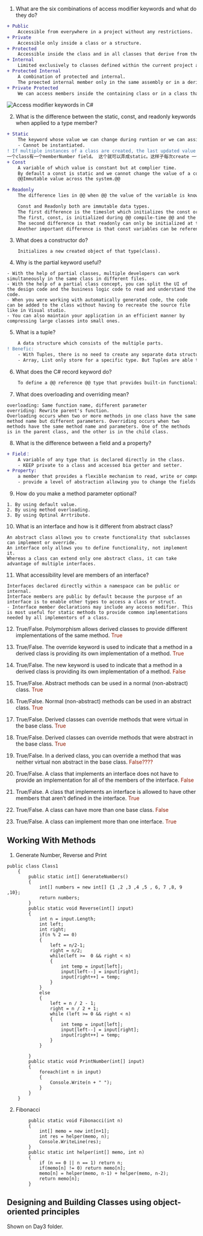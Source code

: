 1. What are the six combinations of access modifier keywords and what do they do? 

```diff
+ Public
    Accessible from everywhere in a project without any restrictions.
+ Private
    Accessible only inside a class or a structure.
+ Protected
    Accessible inside the class and in all classes that derive from the class.
+ Internal
    Limited exclusively to classes defined within the current project assembly
+ Protected Internal
    A combination of protected and internal.
    The proected internal member only in the same assembly or in a derived class in other assemblies.
+ Private Protected
    We can access members inside the containing class or in a class that derives from a containing class, but only in the same assembly(project).
```

![Access modifier keywords in C#](https://fatihbasol.com/wp-content/uploads/2021/09/access-modifiers.png)

2. What is the difference between the static, const, and readonly keywords when applied to
a type member?
```diff
+ Static
    The keyword whose value we can change during runtion or we can assign it at run time but only through the non-static constructor.
    - Cannot be instantiated.
! If multiple instances of a class are created, the last updated value of a static member will be available to all instances.
一个class有一个memberNumber field。 这个就可以弄成static。这样子每次create 一个class。 这个membernumber++。
+ Const
    A variable of which value is constant but at complier time.
    By default a const is static and we cannot change the value of a const variable throughout the entire program.
    @@Immutable value across the system.@@

+ Readonly
    The difference lies in @@ when @@ the value of the variable is known throughout the lifecycle of the application. For ReadOnly-> the latest value is know by the @@ runtion @@. For Const -> the value must be known by compile time.

    Const and Readonly both are immutable data types.
    The first difference is the timeslot which initializes the const or readonly variables. 
    The first, const, is initialized during @@ compile-time @@ and the latter, readonly, initialized is by the latest @@ run-time @@. 
    The second difference is that readonly can only be initialized at the class-level. 
    Another important difference is that const variables can be referenced through "ClassName.VariableName", while readonly can be referenced through "InstanceName.VariableName".
```
3. What does a constructor do?
```
    Initializes a new created object of that type(class).
```
4. Why is the partial keyword useful?
```
- With the help of partial classes, multiple developers can work simultaneously in the same class in different files.
- With the help of a partial class concept, you can split the UI of the design code and the business logic code to read and understand the code.
- When you were working with automatically generated code, the code can be added to the class without having to recreate the source file like in Visual studio.
- You can also maintain your application in an efficient manner by compressing large classes into small ones.
```
5. What is a tuple?
```diff
    A data structure which consists of the multiple parts.
! Benefic:
    - With Tuples, there is no need to create any separate data structure. In this case, you can use Tuple<T1,T2, T3..T8>.
    - Array, List only store for a specific type. But Tuples are able to store max(8) numbers. can be any type.

```
6. What does the C# record keyword do?
```diff
    To define a @@ reference @@ type that provides built-in functionality for encapsulationg data.
```
7. What does overloading and overriding mean?
```
overloading: Same function name, different parameter
overriding: Rewrite parent's function. 
Overloading occurs when two or more methods in one class have the same method name but different parameters. Overriding occurs when two methods have the same method name and parameters. One of the methods is in the parent class, and the other is in the child class.
```
8. What is the difference between a field and a property?
```diff
+ Field：
    A variable of any type that is declared directly in the class.
    - KEEP private to a class and accessed bia getter and setter.
+ Property:
    a member that provides a flexible mechanism to read, write or compute the value pf a private field. 
    - provide a level of abstraction allowing you to change the fields while not affecting the external way they are accessed by the things that use your class.
```

9. How do you make a method parameter optional?
```
1. By using default value.
2. By using method overloading.
3. By using Optinal Arrtribute.
```
10. What is an interface and how is it different from abstract class?
```
An abstract class allows you to create functionality that subclasses can implement or override.
An interface only allows you to define functionality, not implement it.
Whereas a class can extend only one abstract class, it can take advantage of multiple interfaces.

```
11. What accessibility level are members of an interface?
```
Interfaces declared directly within a namespace can be public or internal.
Interface members are public by default because the purpose of an interface is to enable other types to access a class or struct. 
- Interface member declarations may include any access modifier. This is most useful for static methods to provide common implementations needed by all implementors of a class.
```
12. True/False. Polymorphism allows derived classes to provide different implementations
of the same method.
<span style="color:#911a00">True</span>

13. True/False. The override keyword is used to indicate that a method in a derived class is
providing its own implementation of a method.
<span style="color:#911a00">True</span>

14. True/False. The new keyword is used to indicate that a method in a derived class is
providing its own implementation of a method.
<span style="color:#911a00">False</span>

15. True/False. Abstract methods can be used in a normal (non-abstract) class. 
<span style="color:#911a00">True</span>

16. True/False. Normal (non-abstract) methods can be used in an abstract class. 
<span style="color:#911a00">True</span>

17. True/False.
Derived classes can override methods that were virtual in the base class. 
<span style="color:#911a00">True</span>

18. True/False.
Derived classes can override methods that were abstract in the base class. 
<span style="color:#911a00">True</span>

19. True/False.
In a derived class, you can override a method that was neither virtual non abstract in the
base class.
<span style="color:#911a00">False????</span>

20. True/False. A class that implements an interface does not have to provide an
implementation for all of the members of the interface.
<span style="color:#911a00">False</span>

21. True/False. A class that implements an interface is allowed to have other members that
aren’t defined in the interface.
<span style="color:#911a00">True</span>

22. True/False. A class can have more than one base class.
<span style="color:#911a00">False</span>

23. True/False. A class can implement more than one interface.
<span style="color:#911a00">True</span>

<h2>Working With Methods</h2>

1. Generate Number, Reverse and Print
```
public class Class1
    {
        public static int[] GenerateNumbers()
        {
            int[] numbers = new int[] {1 ,2 ,3 ,4 ,5 , 6, 7 ,8, 9 ,10};
            return numbers;
        }
        public static void Reverse(int[] input)
        {
            int n = input.Length;
            int left;
            int right;
            if(n % 2 == 0)
            {
                left = n/2-1;
                right = n/2;
                while(left >=  0 && right < n)
                {
                    int temp = input[left];
                    input[left--] = input[right];
                    input[right++] = temp;
                }
            }
            else
            {
                left = n / 2 - 1;
                right = n / 2 + 1;
                while (left >= 0 && right < n)
                {
                    int temp = input[left];
                    input[left--] = input[right];
                    input[right++] = temp;
                }
            }

        }
        public static void PrintNumber(int[] input)
        {
            foreach(int n in input)
            {
                Console.Write(n + " ");
            }
        }
    }
```

2. Fibonacci
```
        public static void Fibonacci(int n) 
        {
            int[] memo = new int[n+1];
            int res = helper(memo, n);
            Console.WriteLine(res);
        }
        public static int helper(int[] memo, int n)
        {
            if (n == 0 || n == 1) return n;
            if(memo[n] != 0) return memo[n];
            memo[n] = helper(memo, n-1) + helper(memo, n-2);
            return memo[n];
        }
```

<h2>Designing and Building Classes using object-oriented principles </h2>
Shown on Day3 folder.